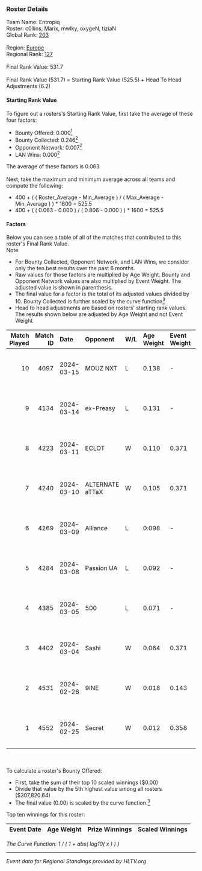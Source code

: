 ### Roster Details<br />
Team Name: Entropiq<br />
Roster: c0llins, Marix, mwlky, oxygeN, tiziaN<br />
Global Rank: [203](../../standings_global_2024_08_21.md)<br />
<br />
Region: [Europe]( ../../standings_europe_2024_08_21.md)<br />
Regional Rank: [127]( ../../standings_europe_2024_08_21.md)<br />
<br />
Final Rank Value:  531.7<br />
<br />
Final Rank Value (531.7) = Starting Rank Value (525.5) + Head To Head Adjustments (6.2)<br />

#### Starting Rank Value<br />
To figure out a rosters's Starting Rank Value, first take the average of these four factors:<br />
- Bounty Offered: 0.000[<sup>1</sup>](#table2)
- Bounty Collected: 0.246[<sup>2</sup>](#table1)
- Opponent Network: 0.007[<sup>2</sup>](#table1)
- LAN Wins: 0.000[<sup>2</sup>](#table1)

The average of these factors is 0.063<br />
<br />
Next, take the maximum and minimum average across all teams and compute the following:<br />
- 400 + ( ( Roster_Average - Min_Average ) / ( Max_Average - Min_Average ) ) * 1600 = 525.5
- 400 + ( ( 0.063 - 0.000 ) / ( 0.806 - 0.000 ) ) * 1600 = 525.5


#### Factors<br />
Below you can see a table of all of the matches that contributed to this roster's Final Rank Value.<br />
Note:<br />

- For Bounty Collected, Opponent Network, and LAN Wins, we consider only the ten best results over the past 6 months.
- Raw values for those factors are multiplied by Age Weight. Bounty and Opponent Network values are also multiplied by Event Weight. The adjusted value is shown in parenthesis.
- The final value for a factor is the total of its adjusted values divided by 10. Bounty Collected is further scaled by the curve function[<sup>3</sup>](#curveFunction)
- Head to head adjustments are based on rosters' starting rank values. The results shown below are adjusted by Age Weight and not Event Weight
<span id="table1"></span><br />


| Match Played | Match ID | Date       | Opponent        | W/L | Age Weight | Event Weight | Bounty Collected | Opponent Network | LAN Wins  | H2H Adj. | Roster                                |
| -: | -: | :- | :- | :- | :- | :- | :- | :- | :- | -: | :- |
|           10 |     4097 | 2024-03-15 | MOUZ NXT        | L   | 0.138      | -            | -                | -                | -         |    -0.30 | c0llins, Marix, mwlky, oxygeN, tiziaN |
|            9 |     4134 | 2024-03-14 | ex-Preasy       | L   | 0.131      | -            | -                | -                | -         |    -1.03 | c0llins, Marix, mwlky, oxygeN, tiziaN |
|            8 |     4223 | 2024-03-11 | ECLOT           | W   | 0.110      | 0.371        | 0.075 (0.003)    | 0.513 (0.021)    | 0 (0.000) |     3.41 | c0llins, Marix, mwlky, oxygeN, tiziaN |
|            7 |     4240 | 2024-03-10 | ALTERNATE aTTaX | W   | 0.105      | 0.371        | 0.035 (0.001)    | 0.565 (0.022)    | 0 (0.000) |     3.03 | c0llins, Marix, mwlky, oxygeN, tiziaN |
|            6 |     4269 | 2024-03-09 | Alliance        | L   | 0.098      | -            | -                | -                | -         |    -0.49 | c0llins, Marix, mwlky, oxygeN, tiziaN |
|            5 |     4284 | 2024-03-08 | Passion UA      | L   | 0.092      | -            | -                | -                | -         |    -0.14 | c0llins, Marix, mwlky, oxygeN, tiziaN |
|            4 |     4385 | 2024-03-05 | 500             | L   | 0.071      | -            | -                | -                | -         |    -0.67 | c0llins, Marix, mwlky, oxygeN, tiziaN |
|            3 |     4402 | 2024-03-04 | Sashi           | W   | 0.064      | 0.371        | 0.180 (0.004)    | 0.989 (0.023)    | 0 (0.000) |     1.95 | c0llins, Marix, mwlky, oxygeN, tiziaN |
|            2 |     4531 | 2024-02-26 | 9INE            | W   | 0.018      | 0.143        | 0.000 (0.000)    | 0.002 (0.000)    | 0 (0.000) |     0.26 | c0llins, Marix, mwlky, oxygeN, tiziaN |
|            1 |     4552 | 2024-02-25 | Secret          | W   | 0.012      | 0.358        | 0.000 (0.000)    | 0.037 (0.000)    | 0 (0.000) |     0.18 | c0llins, Marix, mwlky, oxygeN, tiziaN |

<br />
<span id="table2"></span><br />
To calculate a roster's Bounty Offered:<br />

- First, take the sum of their top 10 scaled winnings ($0.00)
- Divide that value by the 5th highest value among all rosters ($307,820.64)
- The final value (0.00) is scaled by the curve function.[<sup>3</sup>](#curveFunction)

Top ten winnings for this roster:<br />

| Event Date | Age Weight | Prize Winnings | Scaled Winnings |
| :- | -: | :- | :- |


<span id="curveFunction"></span>_The Curve Function: 1 / ( 1 + abs( log10( x ) ) )_<br />

---
_Event data for Regional Standings provided by HLTV.org_<br />
